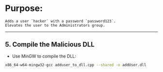 # **Purpose**:
    Adds a user `hacker` with a password `password123`.
    Elevates the user to the Administrators group.

---

## **5. Compile the Malicious DLL**

- Use MinGW to compile the DLL:

```bash
x86_64-w64-mingw32-gcc adduser_to_dll.cpp --shared -o addUser.dll
```

